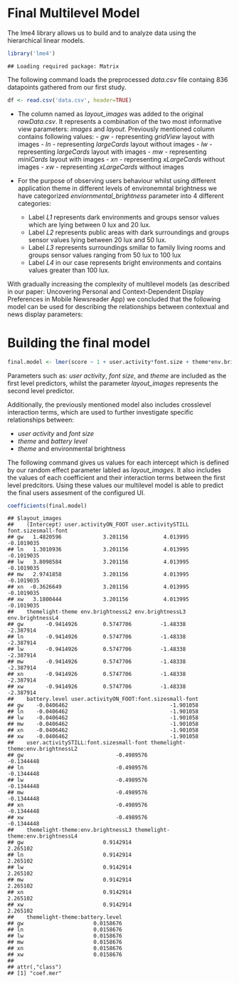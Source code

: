 Final Multilevel Model
================

The lme4 library allows us to build and to analyze data using the
hierarchical linear models.

``` r
library('lme4')
```

    ## Loading required package: Matrix

The following command loads the preprocessed *data.csv* file containg
836 datapoints gathered from our first study.

``` r
df <- read.csv('data.csv', header=TRUE)
```

  - The column named as *layout\_images* was added to the original
    *rawData.csv*. It represents a combination of the two most
    informative view parameters: *images* and *layout*. Previously mentioned column contains following values:
        - *gw* - representing *gridView* layout with images
        - *ln* - representing *largeCards* layout without images
        - *lw* - representing *largeCards* layout with images
        - *mw* - representing *miniCards* layout with images
        - *xn* - representing *xLargeCards* without images
        - *xw* - representing *xLargeCards* without images


  - For the purpose of observing users behaviour whilst using different
    application theme in different levels of environemntal brightness we
    have categorized *enviornmental\_brightness* parameter into 4
    different categories:
    
      - Label *L1* represents dark environments and groups sensor values
        which are lying between 0 lux and 20 lux.
      - Label *L2* represents public areas with dark surroundings and
        groups sensor values lying between 20 lux and 50 lux.
      - Label *L3* represents surroundings smillar to family living
        rooms and groups sensor values ranging from 50 lux to 100 lux
      - Label *L4* in our case represents bright environments and
        contains values greater than 100 lux.

With gradually increasing the complexity of multilevel models (as
described in our paper: Uncovering Personal and Context-Dependent
Display Preferences in Mobile Newsreader App) we concluded that the
following model can be used for describing the relationships between
contextual and news display
parameters:

# Building the final model

``` r
final.model <- lmer(score ~ 1 + user.activity*font.size + theme*env.brightness + theme*battery.level + (1|layout_images), data=df)
```

Parameters such as: *user activity*, *font size*, and *theme* are
included as the first level predictors, whilst the parameter
*layout\_images* represents the second level predictor.

Additionally, the previously mentioned model also includes crosslevel
interaction terms, which are used to further investigate specific
relationships between:

  - *user activity* and *font size*
  - *theme* and *battery level*
  - *theme* and environmental brightness

The following command gives us values for each intercept which is
defined by our random effect parameter labled as *layout\_images*. It
also includes the values of each coefficient and their interaction terms
between the first level predcitors. Using these values our multilevel
model is able to predict the final users assesment of the configured UI.

``` r
coefficients(final.model)
```

    ## $layout_images
    ##    (Intercept) user.activityON_FOOT user.activitySTILL font.sizesmall-font
    ## gw   1.4820596             3.201156           4.013995          -0.1019035
    ## ln   1.3010936             3.201156           4.013995          -0.1019035
    ## lw   3.8098584             3.201156           4.013995          -0.1019035
    ## mw   2.9741858             3.201156           4.013995          -0.1019035
    ## xn  -0.3626649             3.201156           4.013995          -0.1019035
    ## xw   3.1800444             3.201156           4.013995          -0.1019035
    ##    themelight-theme env.brightnessL2 env.brightnessL3 env.brightnessL4
    ## gw       -0.9414926        0.5747706         -1.48338        -2.387914
    ## ln       -0.9414926        0.5747706         -1.48338        -2.387914
    ## lw       -0.9414926        0.5747706         -1.48338        -2.387914
    ## mw       -0.9414926        0.5747706         -1.48338        -2.387914
    ## xn       -0.9414926        0.5747706         -1.48338        -2.387914
    ## xw       -0.9414926        0.5747706         -1.48338        -2.387914
    ##    battery.level user.activityON_FOOT:font.sizesmall-font
    ## gw    -0.0406462                                -1.901058
    ## ln    -0.0406462                                -1.901058
    ## lw    -0.0406462                                -1.901058
    ## mw    -0.0406462                                -1.901058
    ## xn    -0.0406462                                -1.901058
    ## xw    -0.0406462                                -1.901058
    ##    user.activitySTILL:font.sizesmall-font themelight-theme:env.brightnessL2
    ## gw                             -0.4989576                        -0.1344448
    ## ln                             -0.4989576                        -0.1344448
    ## lw                             -0.4989576                        -0.1344448
    ## mw                             -0.4989576                        -0.1344448
    ## xn                             -0.4989576                        -0.1344448
    ## xw                             -0.4989576                        -0.1344448
    ##    themelight-theme:env.brightnessL3 themelight-theme:env.brightnessL4
    ## gw                         0.9142914                          2.265102
    ## ln                         0.9142914                          2.265102
    ## lw                         0.9142914                          2.265102
    ## mw                         0.9142914                          2.265102
    ## xn                         0.9142914                          2.265102
    ## xw                         0.9142914                          2.265102
    ##    themelight-theme:battery.level
    ## gw                      0.0158676
    ## ln                      0.0158676
    ## lw                      0.0158676
    ## mw                      0.0158676
    ## xn                      0.0158676
    ## xw                      0.0158676
    ## 
    ## attr(,"class")
    ## [1] "coef.mer"
